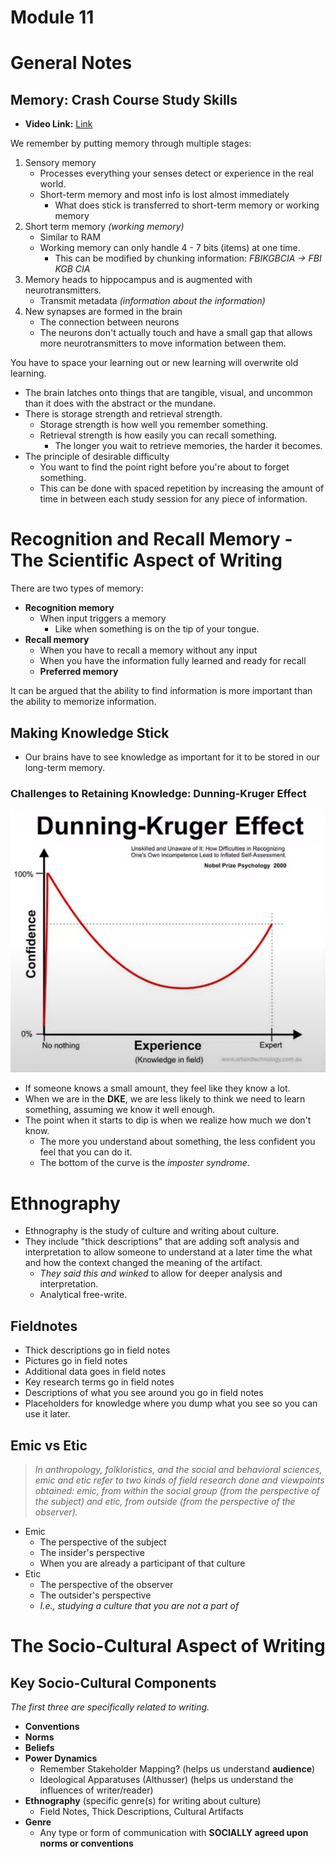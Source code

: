 # Module 11

# General Notes

## Memory: Crash Course Study Skills

- **Video Link:** [Link](https://www.youtube.com/watch?v=SZbdK9e9bxs)

We remember by putting memory through multiple stages:

1. Sensory memory
   - Processes everything your senses detect or experience in the real world.
   - Short-term memory and most info is lost almost immediately
     - What does stick is transferred to short-term memory or working memory
2. Short term memory _(working memory)_
   - Similar to RAM
   - Working memory can only handle 4 - 7 bits (items) at one time.
     - This can be modified by chunking information: _FBIKGBCIA &rarr; FBI KGB CIA_
3. Memory heads to hippocampus and is augmented with neurotransmitters.
   - Transmit metadata _(information about the information)_
4. New synapses are formed in the brain
   - The connection between neurons
   - The neurons don't actually touch and have a small gap that allows more neurotransmitters to move information between them.

You have to space your learning out or new learning will overwrite old learning.

- The brain latches onto things that are tangible, visual, and uncommon than it does with the abstract or the mundane.
- There is storage strength and retrieval strength.
  - Storage strength is how well you remember something.
  - Retrieval strength is how easily you can recall something.
    - The longer you wait to retrieve memories, the harder it becomes.
- The principle of desirable difficulty
  - You want to find the point right before you're about to forget something.
  - This can be done with spaced repetition by increasing the amount of time in between each study session for any piece of information.

# Recognition and Recall Memory - The Scientific Aspect of Writing

There are two types of memory:

- **Recognition memory**
  - When input triggers a memory
    - Like when something is on the tip of your tongue.
- **Recall memory**
  - When you have to recall a memory without any input
  - When you have the information fully learned and ready for recall
  - **Preferred memory**

It can be argued that the ability to find information is more important than the ability to memorize information.

## Making Knowledge Stick

- Our brains have to see knowledge as important for it to be stored in our long-term memory.

### Challenges to Retaining Knowledge: Dunning-Kruger Effect

![](assets/dunning-kruger_effect.png)

- If someone knows a small amount, they feel like they know a lot.
- When we are in the **DKE**, we are less likely to think we need to learn something, assuming we know it well enough.
- The point when it starts to dip is when we realize how much we don't know.
  - The more you understand about something, the less confident you feel that you can do it.
  - The bottom of the curve is the _imposter syndrome_.

# Ethnography

- Ethnography is the study of culture and writing about culture.
- They include "thick descriptions" that are adding soft analysis and interpretation to allow someone to understand at a later time the what and how the context changed the meaning of the artifact.
  - _They said this and winked_ to allow for deeper analysis and interpretation.
  - Analytical free-write.

## Fieldnotes

- Thick descriptions go in field notes
- Pictures go in field notes
- Additional data goes in field notes
- Key research terms go in field notes
- Descriptions of what you see around you go in field notes
- Placeholders for knowledge where you dump what you see so you can use it later.

## Emic vs Etic

> _In anthropology, folkloristics, and the social and behavioral sciences, emic and etic refer to two kinds of field research done and viewpoints obtained: emic, from within the social group (from the perspective of the subject) and etic, from outside (from the perspective of the observer)._

- Emic
  - The perspective of the subject
  - The insider's perspective
  - When you are already a participant of that culture
- Etic
  - The perspective of the observer
  - The outsider's perspective
  - _I.e., studying a culture that you are not a part of_

# The Socio-Cultural Aspect of Writing

## Key Socio-Cultural Components

_The first three are specifically related to writing._

- **Conventions**
- **Norms**
- **Beliefs** 
- **Power Dynamics** 
  - Remember Stakeholder Mapping? (helps us understand **audience**)
  - Ideological Apparatuses (Althusser) (helps us understand the influences of writer/reader)
- **Ethnography** (specific genre(s) for writing about culture)
  - Field Notes, Thick Descriptions, Cultural Artifacts
- **Genre**
  - Any type or form of communication with **SOCIALLY agreed upon norms or conventions**
